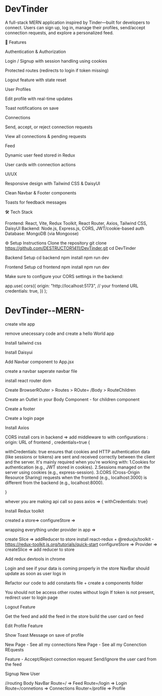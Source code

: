 # DevTinder 

A full-stack MERN application inspired by Tinder—built for developers to connect. Users can sign up, log in, manage their profiles, send/accept connection requests, and explore a personalized feed.

🚀 Features

Authentication & Authorization

Login / Signup with session handling using cookies

Protected routes (redirects to login if token missing)

Logout feature with state reset

User Profiles

Edit profile with real-time updates

Toast notifications on save

Connections

Send, accept, or reject connection requests

View all connections & pending requests

Feed

Dynamic user feed stored in Redux

User cards with connection actions

UI/UX

Responsive design with Tailwind CSS & DaisyUI

Clean Navbar & Footer components

Toasts for feedback messages

🛠️ Tech Stack

Frontend: React, Vite, Redux Toolkit, React Router, Axios, Tailwind CSS, DaisyUI
Backend: Node.js, Express.js, CORS, JWT/cookie-based auth
Database: MongoDB (via Mongoose)

⚙️ Setup Instructions
Clone the repository
git clone https://github.com/DESTRUCTOR1411/DevTinder.git
cd DevTinder

Backend Setup
cd backend
npm install
npm run dev

Frontend Setup
cd frontend
npm install
npm run dev


Make sure to configure your CORS settings in the backend:

app.use(
  cors({
    origin: "http://localhost:5173", // your frontend URL
    credentials: true,
  })
);

 # DevTinder--MERN-
 
create vite app

remove unecessary code and create a hello World app

Install tailwind css

Install Daisyui

Add Navbar component to App.jsx

create a navbar saperate navbar file

install react router dom

Create BrowserROuter > Routes > ROute= /Body > RouteChildren

Create an Outlet in your Body Component - for children component

Create a footer

Create a login page

Install Axios

CORS install cors in backend => add middleware to with configurations : origin: URL of frontend , credentials=true {

withCredentials: true ensures that cookies and HTTP authentication data (like sessions or tokens) are sent and received correctly between the client and the server. It's mainly required when you're working with: 1.Cookies for authentication (e.g., JWT stored in cookies). 2.Sessions managed on the server using cookies (e.g., express-session). 3.CORS (Cross-Origin Resource Sharing) requests when the frontend (e.g., localhost:3000) is different from the backend (e.g., localhost:8000).

}

whever you are making api call so pass axios => { withCredentials: true}

Install Redux toolkit

created a store=> configureStore =>

wrapping everything under provider in app =>

create Slice => addReducer to store
install react-redux + @reduxjs/toolkit - https://redux-toolkit.js.org/tutorials/quick-start
configureStore => Provider => createSlice => add reducer to store


Add redux devtools in chrome

Login and see if your data is coming properly in the store
NavBar should update as soon as user logs in

Refactor our code to add constants file + create a components folder


You should not be access other routes without login
If token is not present, redirect user to login page

Logout Feature


Get the feed and add the feed in the store
build the user card on feed

Edit Profile Feature


Show Toast Message on save of profile

New Page - See all my connections
New Page - See all my Conenction REquests

Feature - Accept/Reject connection request
Send/Ignore the user card from the feed

Signup New User

//routing 
Body NavBar Route=/ => Feed Route=/login => Login Route=/connetions => Connections Router=/profile => Profile


